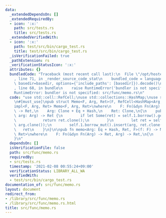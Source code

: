 ```yaml
---
data:
  _extendedDependsOn: []
  _extendedRequiredBy:
  - icon: ':x:'
    path: src/tests.rs
    title: src/tests.rs
  _extendedVerifiedWith:
  - icon: ':x:'
    path: test/src/bin/cargo_test.rs
    title: test/src/bin/cargo_test.rs
  _isVerificationFailed: true
  _pathExtension: rs
  _verificationStatusIcon: ':x:'
  attributes: {}
  bundledCode: "Traceback (most recent call last):\n  File \"/opt/hostedtoolcache/Python/3.9.1/x64/lib/python3.9/site-packages/onlinejudge_verify/documentation/build.py\"\
    , line 71, in _render_source_code_stat\n    bundled_code = language.bundle(stat.path,\
    \ basedir=basedir, options={'include_paths': [basedir]}).decode()\n  File \"/opt/hostedtoolcache/Python/3.9.1/x64/lib/python3.9/site-packages/onlinejudge_verify/languages/user_defined.py\"\
    , line 68, in bundle\n    raise RuntimeError('bundler is not specified: {}'.format(path.as_posix()))\n\
    RuntimeError: bundler is not specified: src/func/memo.rs\n"
  code: "use std::cell::RefCell;\nuse std::collections::HashMap;\nuse std::hash::Hash;\n\
    \n#[must_use]\npub struct Memo<F, Arg, Ret>(F, RefCell<HashMap<Arg, Ret>>);\n\n\
    impl<F, Arg, Ret> Memo<F, Arg, Ret>\nwhere\n    F: Fn(&dyn Fn(Arg) -> Ret, Arg)\
    \ -> Ret,\n    Arg: Clone + Eq + Hash,\n    Ret: Clone,\n{\n    pub fn call(&self,\
    \ arg: Arg) -> Ret {\n        if let Some(ret) = self.1.borrow().get(&arg) {\n\
    \            return ret.clone();\n        }\n        let ret = self.0(&|arg| self.call(arg),\
    \ arg.clone());\n        self.1.borrow_mut().insert(arg, ret.clone());\n     \
    \   ret\n    }\n}\n\npub fn memo<Arg: Eq + Hash, Ret, F>(f: F) -> Memo<F, Arg,\
    \ Ret>\nwhere\n    F: Fn(&dyn Fn(Arg) -> Ret, Arg) -> Ret,\n{\n    Memo(f, RefCell::new(HashMap::new()))\n\
    }\n"
  dependsOn: []
  isVerificationFile: false
  path: src/func/memo.rs
  requiredBy:
  - src/tests.rs
  timestamp: '2021-02-08 00:55:24+09:00'
  verificationStatus: LIBRARY_ALL_WA
  verifiedWith:
  - test/src/bin/cargo_test.rs
documentation_of: src/func/memo.rs
layout: document
redirect_from:
- /library/src/func/memo.rs
- /library/src/func/memo.rs.html
title: src/func/memo.rs
---
```

